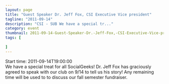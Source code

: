 ```yaml
---
layout: page 
title: "Guest Speaker Dr. Jeff Fox, CSI Executive Vice president"
tagline: "2011-09-14"
description: "CSI - SUB We have a special tr..."
category: event
thumbnail: 2011-09-14-Guest-Speaker-Dr.-Jeff-Fox,-CSI-Executive-Vice-president.jpg
tags: [
	
]
---
```


Start time: 2011-09-14T19:00:00  
We have a special treat for all SocialGeeks!
Dr. Jeff Fox has graciously agreed to speak with our club on 9/14 to tell us his story!
Any remaining time will be used to to discuss our fall semester fundraiser.
